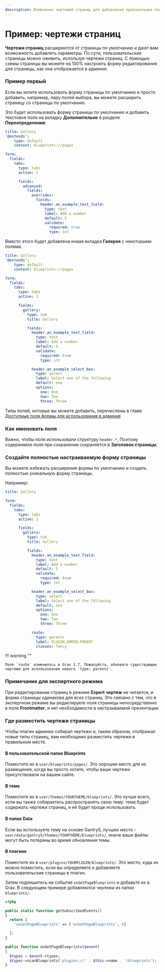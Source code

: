 ```yaml
---
description: Изменение чертежей страниц для добавления произвольных полей.
---
```


# Пример: чертежи страниц

**Чертежи страниц** расширяются от страницы по умолчанию и дают вам возможность добавлять параметры. По сути, пользовательские страницы можно оживить, используя чертежи страниц. С помощью схемы страницы вы можете на 100% настроить форму редактирования для страницы, как она отображается в админке.

### Пример первый

Если вы хотите использовать форму страницы по умолчанию и просто добавить, например, пару полей выбора, вы можете расширить страницу со страницы по умолчанию.

Это будет использовать форму страницы по умолчанию и добавить текстовое поле на вкладку **Дополнительно** в разделе **Переопределения**:

```yaml
title: Gallery
'@extends':
    type: default
    context: blueprints://pages

form:
  fields:
    tabs:
      type: tabs
      active: 1

      fields:
        advanced:
          fields:
            overrides:
              fields:
                header.an_example_text_field:
                  type: text
                  label: Add a number
                  default: 5
                  validate:
                    required: true
                    type: int
```

Вместо этого будет добавлена ​​новая вкладка **Галерея** с некоторыми полями.

```yaml
title: Gallery
'@extends':
    type: default
    context: blueprints://pages

form:
  fields:
    tabs:
      type: tabs
      active: 1

      fields:
        gallery:
          type: tab
          title: Gallery

          fields:
            header.an_example_text_field:
              type: text
              label: Add a number
              default: 5
              validate:
                required: true
                type: int

            header.an_example_select_box:
              type: select
              label: Select one of the following
              default: one
              options:
                one: One
                two: Two
                three: Three
```

Типы полей, которые вы можете добавить, перечислены в главе [Доступные поля формы для использования в админке](../fields-available)

### Как именовать поля

Важно, чтобы поля использовали структуру `header.*`, Поэтому содержимое поля при сохранении сохраняется в **Заголовок страницы**.

### Создайте полностью настраиваемую форму страницы

Вы можете избежать расширения формы по умолчанию и создать полностью уникальную форму страницы.

Например:

```yaml
title: Gallery

form:
  fields:
    tabs:
      type: tabs
      active: 1

      fields:
        gallery:
          type: tab
          title: Gallery

          fields:
            header.an_example_text_field:
              type: text
              label: Add a number
              default: 5
              validate:
                required: true
                type: int

            header.an_example_select_box:
              type: select
              label: Select one of the following
              default: one
              options:
                one: One
                two: Two
                three: Three

            route:
              type: parents
              label: PLUGIN_ADMIN.PARENT
              classes: fancy

```

!!! warning ""

	Поле `route` изменилось в Grav 1.7. Пожалуйста, обновите существующие чертежи для использования нового `type: parents`.

### Примечание для экспертного режима

При редактировании страниц в режиме **Expert** **чертеж** не читается, и форма страницы одинакова для всех страниц. Это связано с тем, что в экспертном режиме вы редактируете поля страницы непосредственно в поле **Frontmatter**, и нет необходимости в настраиваемой презентации.

### Где разместить чертежи страницы

Чтобы плагин админки собирал чертежи и, таким образом, отображал новые типы страниц, вам необходимо разместить чертежи в правильном месте.

#### В пользовательской папке Blueprints

Поместите их в `user/blueprints/pages/`. Это хорошее место для их размещения, когда вы просто хотите, чтобы ваши чертежи присутствовали на вашем сайте.

#### В теме

Поместите их в `user/themes/YOURTHEME/blueprints/`. Это лучше всего, если вы также собираетесь распространять свою тему: тема будет содержать чертежи страниц, и её будет проще использовать.

#### В папке Data

Если вы используете тему на основе Gantry5, лучшее место - `user/data/gantry5/themes/YOURTHEME/blueprints/`, иначе ваши файлы могут быть потеряны во время обновления темы.

#### В плагине

Поместите их в `user/plugins/YOURPLUGIN/blueprints/`. Это место, куда их можно поместить, если вы определяете и добавляете пользовательские страницы в плагин.

Затем подпишитесь на событие `onGetPageBlueprints` и добавьте их в Grav. В следующем примере добавляются чертежи из папки `blueprints/`.

```php
<?php

public static function getSubscribedEvents()
{
  return [
    'onGetPageBlueprints' => ['onGetPageBlueprints', 0]

  ];
}

public function onGetPageBlueprints($event)
{
  $types = $event->types;
  $types->scanBlueprints('plugins://' . $this->name . '/blueprints');
}
```
